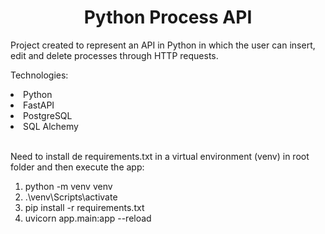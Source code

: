<h1 align="center"> Python Process API </h1>
<p> Project created to represent an API in Python in which the user can insert, edit and delete processes through HTTP requests. </p>
<p> Technologies: 
<li> Python </li>
<li> FastAPI </li>
<li> PostgreSQL</li>
<li> SQL Alchemy </li>
  <br>
<p> Need to install de requirements.txt in a virtual environment (venv) in root folder and then execute the app: <br>
  <ol>
    <li> python -m venv venv </li>
    <li> .\venv\Scripts\activate </li>
    <li> pip install -r requirements.txt </li>
    <li> uvicorn app.main:app --reload </li>
  </ol>
</p>
</p>
